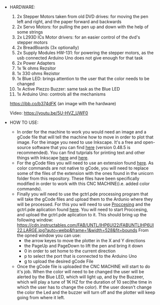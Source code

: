 - HARDWARE: 
     1. 2x Stepper Motors taken from old DVD drives: for moving the pen left and right, and the paper forward and backwards
     2. 2x Servo Motors: for pulling the pen up and down with the help of some strings
     3. 2x L293D ICs Motor drivers: for an easier control of the dvd's stepper motors
     4. 2x BreadBoards (3x optionally)
     5. 2x Supply Modules HW-131: for powering the stepper motors, as the usb connected Arduino Uno does not give enough for that task
     6. 2x Power Adapters
     7. 1x 1k ohms Rezsitor
     8. 1x 330 ohms Rezistor
     9. 1x Blue LED: brings attention to the user that the color needs to be changed
     10. 1x Active Piezzo Buzzer: same task as the Blue LED
     11. 1x Arduino Uno: controls all the mechanisms
     
     https://ibb.co/b374dFK (an image with the hardware)
     
     Video: https://youtu.be/5U-HVZ_UWF0
     
     
 - HOW TO USE:
     - In order for the machine to work you would need an image and a gCode file that will tell the machine how to move in order to plot that image.
     For the image you need to use Inkscape. It's a free and open-source software that you can find [here](https://inkscape.org/release/inkscape-0.92.4/) (version 0.48.5 is recommended). You can find tutprials for printing text and other things with Inkscape [here](https://youtu.be/KD50yDop8kQ) and [here](https://youtu.be/7BFa0k6FJcc).
     - For the gCode files you will need to use an extension found [here](https://github.com/martymcguire/inkscape-unicorn). As color commands are not native to gCode, you will need to replace some of the files of the extension with the ones found in the unicorn folder from this repository. These files have been specifically modified in order to work with this CNC MACHINE(i.e. added color commands).
     - Finally you will need to use the gctrl.pde processing program that will take the gCode files and upload them to the Ardunio where they will be processed. For this you will need to use [Proccesing](https://processing.org/) and the gctrl.pde aplication found [here](https://github.com/damellis/gctrl/blob/master/gctrl.pde). You will need to start Proccesing, and upload the gctrl.pde aplication to it.
 This should bring up the following window: https://cdn.instructables.com/FAB/UNTL/IHP6UI22/FABUNTLIHP6UI22.LARGE.jpg?auto=webp&frame=1&width=528&fit=bounds
     From the opned window you can use:
          - the arrow keyes to move the plotter in the X and Y directions
          - the PageUp and PageDown to lift the pen and bring it down
          - 0 in order to set home to the current direction 
          - p to select the port that is connected to the Arduino Uno
          - g to upload the desired gCode File 
     - Once the gCode file is uploaded the CNC MACHINE will start to do it's job. When the color will need to be changed the user will be alerted by the Blue LED, which will light up, and by the Buzzeer, which will play a tune of 1K HZ for the duration of 10 sec(the time in which the user has to change the color). If the user doesn't change the color the Led and the buzzer will turn off and the plotter will keep going from where it left.  
